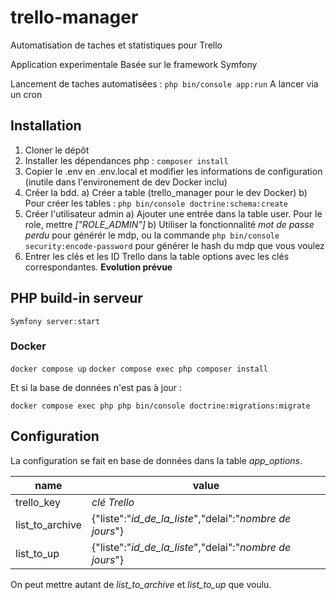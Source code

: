 # trello-manager
Automatisation de taches et statistiques pour Trello

Application experimentale
Basée sur le framework Symfony

Lancement de taches automatisées :
``php bin/console app:run``
A lancer via un cron

## Installation

1. Cloner le dépôt
2. Installer les dépendances php : `composer install`
3. Copier le .env en .env.local et modifier les informations de configuration (inutile dans l'environement de dev Docker inclu)
4. Créer la bdd. 
    a) Créer a table (trello_manager pour le dev Docker)
    b) Pour créer les tables : `php bin/console doctrine:schema:create`
5. Créer l'utilisateur admin
    a) Ajouter une entrée dans la table user. Pour le role, mettre *["ROLE_ADMIN"]*
    b) Utiliser la fonctionnalité *mot de passe perdu* pour générér le mdp, ou la commande `php bin/console security:encode-password` pour générer le hash du mdp que vous voulez
3. Entrer les clés et les ID Trello dans la table options avec les clés correspondantes. **Evolution prévue**

## PHP build-in serveur

``Symfony server:start``

### Docker

``docker compose up``
``docker compose exec php composer install``

Et si la base de données n'est pas à jour : 

``docker compose exec php php bin/console doctrine:migrations:migrate``

## Configuration

La configuration se fait en base de données dans la table *app_options*. 

| name              | value             |
|-------------------|-------------------|
| trello_key        | *clé Trello*      |
| list_to_archive   | {"liste":"*id_de_la_liste*","delai":"*nombre de jours*"}  |
| list_to_up        | {"liste":"*id_de_la_liste*","delai":"*nombre de jours*"}  |

On peut mettre autant de *list_to_archive* et *list_to_up* que voulu.